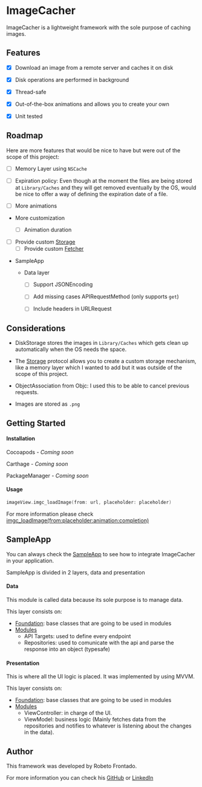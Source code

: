 # ImageCacher

ImageCacher is a lightweight framework with the sole purpose of caching images.



## Features

- [x] Download an image from a remote server and caches it on disk
- [x] Disk operations are performed in background
- [x] Thread-safe
- [x] Out-of-the-box animations and allows you to create your own
- [x] Unit tested



## Roadmap

Here are more features that would be nice to have but were out of the scope of this project:

- [ ] Memory Layer using `NSCache`

- [ ] Expiration policy: Even though at the moment the files are being stored at `Library/Caches` and they will get removed eventually by the OS, would be nice to offer a way of defining the expiration date of a file.

- [ ] More animations

- More customization

  - [ ] Animation duration
- [ ] Provide custom [Storage](https://github.com/robertofrontado/ImageCacher/blob/master/ImageCacher/Sources/Storage.swift#L15)
  - [ ] Provide custom [Fetcher](https://github.com/robertofrontado/ImageCacher/blob/master/ImageCacher/Sources/Fetcher.swift#L11)

- SampleApp

  - Data layer
    - [ ] Support JSONEncoding 
    - [ ] Add missing cases APIRequestMethod (only supports `get`)
    - [ ] Include headers in URLRequest

  

## Considerations

- DiskStorage stores the images in `Library/Caches` which gets clean up automatically when the OS needs the space.

- The [Storage](https://github.com/robertofrontado/ImageCacher/blob/master/ImageCacher/Sources/Storage.swift#15) protocol allows you to create a custom storage mechanism, like a memory layer which I wanted to add but it was outside of the scope of this project.

- ObjectAssociation from Objc: I used this to be able to cancel previous requests.

- Images are stored as `.png`

  

## Getting Started

#### Installation

Cocoapods *- Coming soon*

Carthage *- Coming soon*

PackageManager *- Coming soon*

#### Usage

```swift
imageView.imgc_loadImage(from: url, placeholder: placeholder)
```

For more information please check [imgc_loadImage(from:placeholder:animation:completion)](https://github.com/robertofrontado/ImageCacher/blob/master/ImageCacher/Sources/UIImageView%2BImageCacher.swift#L27)



## SampleApp

You can always check the [SampleApp](https://github.com/robertofrontado/ImageCacher/tree/master/SampleApp) to see how to integrate ImageCacher in your application.



SampleApp is divided in 2 layers, data and presentation

#### Data

This module is called data because its sole purpose is to manage data.

This layer consists on:

- [Foundation](https://github.com/robertofrontado/ImageCacher/tree/master/SampleApp/Data/Foundation): base classes that are going to be used in modules
- [Modules](https://github.com/robertofrontado/ImageCacher/tree/master/SampleApp/Data/Modules)
  - API Targets: used to define every endpoint
  - Repositories: used to comunicate with the api and parse the response into an object (typesafe)

#### Presentation

This is where all the UI logic is placed. It was implemented by using MVVM.

This layer consists on:

- [Foundation](https://github.com/robertofrontado/ImageCacher/tree/master/SampleApp/Presentation/Foundation): base classes that are going to be used in modules
- [Modules](https://github.com/robertofrontado/ImageCacher/tree/master/SampleApp/Presentation/Modules)
  - ViewController: in charge of the UI.
  - ViewModel: business logic (Mainly fetches data from the repositories and notifies to whatever is listening about the changes in the data).



## Author

This framework was developed by Robeto Frontado.

For more information you can check his [GitHub](https://github.com/robertofrontado) or [LinkedIn](https://www.linkedin.com/in/robertofrontado/)
